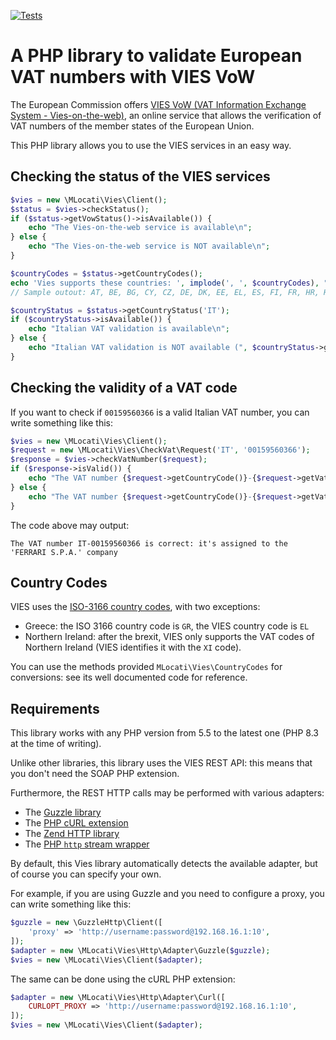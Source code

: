 [![Tests](https://github.com/mlocati/vies/actions/workflows/tests.yml/badge.svg)](https://github.com/mlocati/vies/actions/workflows/tests.yml)

# A PHP library to validate European VAT numbers with VIES VoW

The European Commission offers [VIES VoW (VAT Information Exchange System - Vies-on-the-web)](https://ec.europa.eu/taxation_customs/vies), an online service that allows the verification of VAT numbers of the member states of the European Union.

This PHP library allows you to use the VIES services in an easy way.

## Checking the status of the VIES services

```php
$vies = new \MLocati\Vies\Client();
$status = $vies->checkStatus();
if ($status->getVowStatus()->isAvailable()) {
    echo "The Vies-on-the-web service is available\n";
} else {
    echo "The Vies-on-the-web service is NOT available\n";
}

$countryCodes = $status->getCountryCodes();
echo 'Vies supports these countries: ', implode(', ', $countryCodes), "\n";
// Sample outout: AT, BE, BG, CY, CZ, DE, DK, EE, EL, ES, FI, FR, HR, HU, IE, IT, LT, LU, LV, MT, NL, PL, PT, RO, SE, SI, SK, XI

$countryStatus = $status->getCountryStatus('IT');
if ($countryStatus->isAvailable()) {
    echo "Italian VAT validation is available\n"; 
} else {
    echo "Italian VAT validation is NOT available (", $countryStatus->getAvailability(), ")\n";
}
```

## Checking the validity of a VAT code

If you want to check if `00159560366` is a valid Italian VAT number, you can write something like this:

```php
$vies = new \MLocati\Vies\Client();
$request = new \MLocati\Vies\CheckVat\Request('IT', '00159560366');
$response = $vies->checkVatNumber($request);
if ($response->isValid()) {
    echo "The VAT number {$request->getCountryCode()}-{$request->getVatNumber()} is correct: it's assigned to the '{$response->getName()}' company\n";
} else {
    echo "The VAT number {$request->getCountryCode()}-{$request->getVatNumber()} is NOT correct\n";
}
```

The code above may output:

```
The VAT number IT-00159560366 is correct: it's assigned to the 'FERRARI S.P.A.' company
```

## Country Codes

VIES uses the [ISO-3166 country codes](https://www.iso.org/iso-3166-country-codes.html), with two exceptions:

- Greece: the ISO 3166 country code is `GR`, the VIES country code is `EL`
- Northern Ireland: after the brexit, VIES only supports the VAT codes of Northern Ireland (VIES identifies it with the `XI` code).

You can use the methods provided `MLocati\Vies\CountryCodes` for conversions: see its well documented code for reference.

## Requirements

This library works with any PHP version from 5.5 to the latest one (PHP 8.3 at the time of writing).

Unlike other libraries, this library uses the VIES REST API: this means that you don't need the SOAP PHP extension.

Furthermore, the REST HTTP calls may be performed with various adapters:

- The [Guzzle library](https://github.com/guzzle/guzzle)
- The [PHP cURL extension](https://www.php.net/manual/en/book.curl.php)
- The [Zend HTTP library](https://github.com/zendframework/zend-http)
- The [PHP `http` stream wrapper](https://www.php.net/manual/en/wrappers.php)

By default, this Vies library automatically detects the available adapter, but of course you can specify your own.

For example, if you are using Guzzle and you need to configure a proxy, you can write something like this:

```php
$guzzle = new \GuzzleHttp\Client([
    'proxy' => 'http://username:password@192.168.16.1:10',
]);
$adapter = new \MLocati\Vies\Http\Adapter\Guzzle($guzzle);
$vies = new \MLocati\Vies\Client($adapter);
```

The same can be done using the cURL PHP extension:

```php
$adapter = new \MLocati\Vies\Http\Adapter\Curl([
    CURLOPT_PROXY => 'http://username:password@192.168.16.1:10',
]);
$vies = new \MLocati\Vies\Client($adapter);
```
